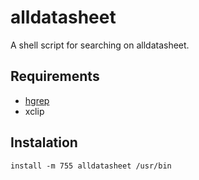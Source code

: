 # alldatasheet
A shell script for searching on alldatasheet.

## Requirements

 - [hgrep](https://github.com/TUVIMEN/hgrep)
 - xclip

## Instalation
    install -m 755 alldatasheet /usr/bin
